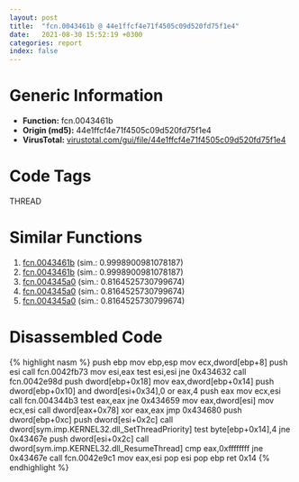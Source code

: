 ```yaml
---
layout: post
title:  "fcn.0043461b @ 44e1ffcf4e71f4505c09d520fd75f1e4"
date:   2021-08-30 15:52:19 +0300
categories: report
index: false
---
```


# Generic Information
- **Function:** fcn.0043461b
- **Origin (md5):** 44e1ffcf4e71f4505c09d520fd75f1e4
- **VirusTotal:** [virustotal.com/gui/file/44e1ffcf4e71f4505c09d520fd75f1e4][virustotal_ref]

# Code Tags
<span class="tag" id="THREAD">THREAD</span>


# Similar Functions

1. [fcn.0043461b][similar_1_ref] (sim.: 0.9998900981078187)
2. [fcn.0043461b][similar_2_ref] (sim.: 0.9998900981078187)
3. [fcn.004345a0][similar_3_ref] (sim.: 0.8164525730799674)
4. [fcn.004345a0][similar_4_ref] (sim.: 0.8164525730799674)
5. [fcn.004345a0][similar_5_ref] (sim.: 0.8164525730799674)


# Disassembled Code

{% highlight nasm %}
push ebp
mov ebp,esp
mov ecx,dword[ebp+8]
push esi
call fcn.0042fb73
mov esi,eax
test esi,esi
jne 0x434632
call fcn.0042e98d
push dword[ebp+0x18]
mov eax,dword[ebp+0x14]
push dword[ebp+0x10]
and dword[esi+0x34],0
or eax,4
push eax
mov ecx,esi
call fcn.004344b3
test eax,eax
jne 0x434659
mov eax,dword[esi]
mov ecx,esi
call dword[eax+0x78]
xor eax,eax
jmp 0x434680
push dword[ebp+0xc]
push dword[esi+0x2c]
call dword[sym.imp.KERNEL32.dll_SetThreadPriority]
test byte[ebp+0x14],4
jne 0x43467e
push dword[esi+0x2c]
call dword[sym.imp.KERNEL32.dll_ResumeThread]
cmp eax,0xffffffff
jne 0x43467e
call fcn.0042e9c1
mov eax,esi
pop esi
pop ebp
ret 0x14
{% endhighlight %}


[similar_1_ref]: /report/fcn.0043461b@8e21fa3f0489a6a256cf202e57f712bc
[similar_2_ref]: /report/fcn.0043461b@ff219f45286905b4a87327ca719363be
[similar_3_ref]: /report/fcn.004345a0@ff219f45286905b4a87327ca719363be
[similar_4_ref]: /report/fcn.004345a0@8e21fa3f0489a6a256cf202e57f712bc
[similar_5_ref]: /report/fcn.004345a0@44e1ffcf4e71f4505c09d520fd75f1e4
[virustotal_ref]: https://www.virustotal.com/gui/file/44e1ffcf4e71f4505c09d520fd75f1e4